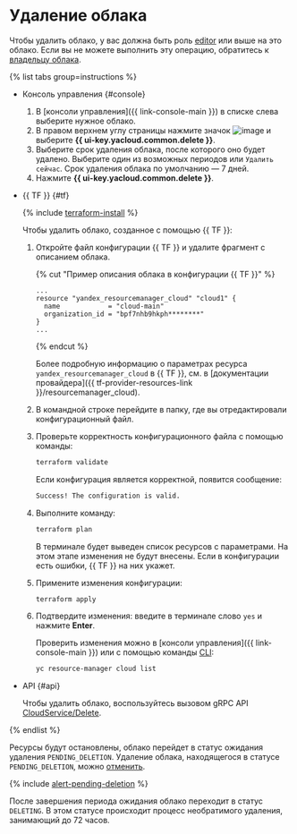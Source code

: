 # Удаление облака


Чтобы удалить облако, у вас должна быть роль [editor](../../../iam/roles-reference.md#editor) или выше на это облако. Если вы не можете выполнить эту операцию, обратитесь к [владельцу облака](../../concepts/resources-hierarchy.md#owner).

{% list tabs group=instructions %}

- Консоль управления {#console}

  1. В [консоли управления]({{ link-console-main }}) в списке слева выберите нужное облако.
  1. В правом верхнем углу страницы нажмите значок ![image](../../../_assets/console-icons/ellipsis.svg) и выберите **{{ ui-key.yacloud.common.delete }}**.
  1. Выберите срок удаления облака, после которого оно будет удалено. Выберите один из возможных периодов или `Удалить сейчас`. Срок удаления облака по умолчанию — 7 дней.
  1. Нажмите **{{ ui-key.yacloud.common.delete }}**.

- {{ TF }} {#tf}

  {% include [terraform-install](../../../_includes/terraform-install.md) %}

  Чтобы удалить облако, созданное с помощью {{ TF }}:

  1. Откройте файл конфигурации {{ TF }} и удалите фрагмент с описанием облака.

      {% cut "Пример описания облака в конфигурации {{ TF }}" %}

      ```hcl
      ...
      resource "yandex_resourcemanager_cloud" "cloud1" {
        name            = "cloud-main"
        organization_id = "bpf7nhb9hkph********"
      }
      ...
      ```

      {% endcut %}

      Более подробную информацию о параметрах ресурса `yandex_resourcemanager_cloud` в {{ TF }}, см. в [документации провайдера]({{ tf-provider-resources-link }}/resourcemanager_cloud).
  1. В командной строке перейдите в папку, где вы отредактировали конфигурационный файл.
  1. Проверьте корректность конфигурационного файла с помощью команды:

      ```bash
      terraform validate
      ```

      Если конфигурация является корректной, появится сообщение:
     
      ```bash
      Success! The configuration is valid.
      ```

  1. Выполните команду:

      ```bash
      terraform plan
      ```

      В терминале будет выведен список ресурсов с параметрами. На этом этапе изменения не будут внесены. Если в конфигурации есть ошибки, {{ TF }} на них укажет.
  1. Примените изменения конфигурации:

      ```bash
      terraform apply
      ```

  1. Подтвердите изменения: введите в терминале слово `yes` и нажмите **Enter**.

      Проверить изменения можно в [консоли управления]({{ link-console-main }}) или с помощью команды [CLI](../../../cli/quickstart.md):

      ```bash
      yc resource-manager cloud list
      ```

- API {#api}

  Чтобы удалить облако, воспользуйтесь вызовом gRPC API [CloudService/Delete](../../api-ref/grpc/Cloud/delete.md).

{% endlist %}

Ресурсы будут остановлены, облако перейдет в статус ожидания удаления `PENDING_DELETION`. Удаление облака, находящегося в статусе `PENDING_DELETION`, можно [отменить](delete-cancel.md).

{% include [alert-pending-deletion](../../../_includes/resource-manager/alert-pending-deletion.md) %}

После завершения периода ожидания облако переходит в статус `DELETING`. В этом статусе происходит процесс необратимого удаления, занимающий до 72 часов.
